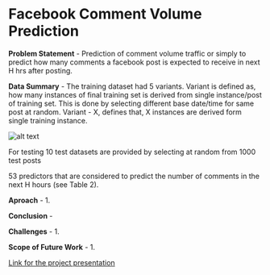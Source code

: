 # Facebook Comment Volume Prediction 

**Problem Statement** - Prediction of comment volume traffic or simply to predict how many comments a facebook post is expected to receive in next H hrs after posting.

**Data Summary** - The training dataset had 5 variants. Variant is defined as, how many instances of final training set is derived from single instance/post of training set. This is done by selecting different base date/time for same post at random. Variant - X, defines that, X instances are derived form single training instance. 

![alt text](https://github.com/soumyajt1991/ABC/blob/main/Capture101.PNG)

For testing 10 test datasets are provided by selecting at random from 1000 test posts



53 predictors that are
considered to predict the number of comments in the next H
hours (see Table 2).


**Aproach** -
1. 

**Conclusion** - 

**Challenges** - 
1. 

**Scope of Future Work** -
1. 

[Link for the project presentation](https://docs.google.com/presentation/d/1H6BU74lY-pv1-aknIMHV0oZzScvOagUpHYtXhCThBx8/edit?usp=sharing)
